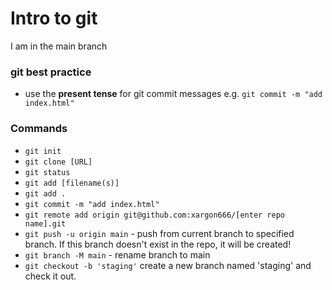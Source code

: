 Intro to git
===========

I am in the main branch

### git best practice
* use the **present tense** for git commit messages e.g. `git commit -m "add index.html"`
### Commands
- `git init`
- `git clone [URL]`
- `git status`
- `git add [filename(s)]`
- `git add .`
- `git commit -m "add index.html"`
- `git remote add origin git@github.com:xargon666/[enter repo name].git`
- `git push -u origin main` - push from current branch to specified branch. If this branch doesn't exist in the repo, it will be created!
- `git branch -M main` - rename branch to main
- `git checkout -b 'staging'` create a new branch named 'staging' and check it out.
